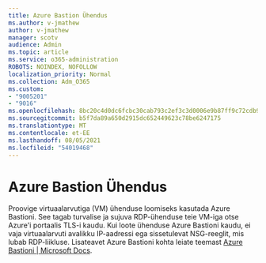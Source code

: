 ```yaml
---
title: Azure Bastion Ühendus
ms.author: v-jmathew
author: v-jmathew
manager: scotv
audience: Admin
ms.topic: article
ms.service: o365-administration
ROBOTS: NOINDEX, NOFOLLOW
localization_priority: Normal
ms.collection: Adm_O365
ms.custom:
- "9005201"
- "9016"
ms.openlocfilehash: 8bc20c4d0dc6fcbc30cab793c2ef3c3d0006e9b87ff9c72cdb9ad27a5f2080ef
ms.sourcegitcommit: b5f7da89a650d2915dc652449623c78be6247175
ms.translationtype: MT
ms.contentlocale: et-EE
ms.lasthandoff: 08/05/2021
ms.locfileid: "54019468"
---
```

# <a name="azure-bastion-connect"></a>Azure Bastion Ühendus

Proovige virtuaalarvutiga (VM) ühenduse loomiseks kasutada Azure Bastioni. See tagab turvalise ja sujuva RDP-ühenduse teie VM-iga otse Azure'i portaalis TLS-i kaudu. Kui loote ühenduse Azure Bastioni kaudu, ei vaja virtuaalarvuti avalikku IP-aadressi ega sissetulevat NSG-reeglit, mis lubab RDP-liikluse. Lisateavet Azure Bastioni kohta leiate teemast [Azure Bastioni | Microsoft Docs](https://docs.microsoft.com/azure/bastion/bastion-overview).
